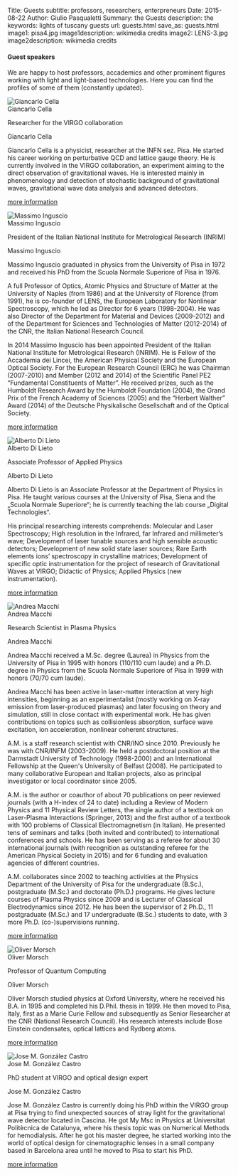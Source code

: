 Title: Guests
subtitle: professors, researchers, enterpreneurs
Date: 2015-08-22
Author: Giulio Pasqualetti
Summary: the Guests 
description: the 
keywords: lights of tuscany guests
url: guests.html
save_as: guests.html
image1: pisa4.jpg
image1description: wikimedia credits
image2: LENS-3.jpg
image2description: wikimedia credits

<div class="section">
  <div class="row">
    <div class="col s12">
      <h4>Guest speakers</h4>
      <p class="align-left">We are happy to host professors,
	accademics and other prominent figures working with light and
	light-based technologies. Here you can find the profiles of some
	of them (constantly updated).</p>
    </div>
  </div>
</div>


<!-- <div class="row"> -->
<!--   <div class="col s12 m6"> -->
<!--     <div class="card"> -->
<!--       <div class="card-content grey-text text-darken-4"> -->
<!--         <span class="card-title grey-text text-darken-4">Card Title</span> -->
<!-- 	<div class="col s12 m4"> -->
<!-- 	  <img style="width:100%" alt="Giancarlo Cella" src="{filename}/images/cella.jpg"> -->
<!-- 	</div> -->
<!-- 	<div class="col s12 m8"> -->
<!--         <p>I am a very simple card. I am good at containing small bits of information. -->
<!--           I am convenient because I require little markup to use effectively.</p> -->
<!-- 	</div> -->
<!--       <div class="card-action"> -->
<!--         <a href="#">This is a link</a> -->
<!--         <a href="#">This is a link</a> -->
<!--       </div> -->
<!--       </div> -->
<!--     </div> -->
<!--   </div> -->
<!-- </div> -->
      
<div class="row">
  <div id="cella" class="card medium col s12 m6">
    <div class="card-image waves-effect waves-block waves-light">
      <img class="activator" id="fotocella" alt="Giancarlo Cella" src="{filename}/images/cella.jpg">
      </div>
      <div class="card-content">
        <span class="card-title activator grey-text text-darken-4">Giancarlo Cella <i class="mdi-navigation-more-vert right"></i></span>
	<p>Researcher for the VIRGO collaboration</p>
      </div>
      <div class="card-reveal">
        <span class="card-title grey-text text-darken-4">Giancarlo Cella <i class="mdi-navigation-close right"></i></span>
	<p>Giancarlo Cella is a physicist, researcher at the INFN
sez. Pisa. He started his career working on perturbative QCD and
lattice gauge theory. He is currently involved in the VIRGO
collaboration, an experiment aiming to the direct observation of
gravitational waves. He is interested mainly in phenomenology and
detection of stochastic background of gravitational waves,
gravitational wave data analysis and advanced detectors.</p>
	<p><a href="http://www.df.unipi.it/~cella/">more information</a></p>
      </div>
  </div>
    <div id="inguscio" class="card medium col s12 m6">
      <div class="card-image waves-effect waves-block waves-light">
        <img class="activator" alt="Massimo Inguscio" src="{filename}/images/inguscio2.jpg">
      </div>
      <div class="card-content">
        <span class="card-title activator grey-text text-darken-4">Massimo Inguscio <i class="mdi-navigation-more-vert right"></i></span>
  	<p>President of the Italian National Institute for Metrological Research (INRIM)</p>
      </div>
      <div class="card-reveal">
        <span class="card-title grey-text text-darken-4">Massimo Inguscio <i class="mdi-navigation-close right"></i></span>
	<p>Massimo Inguscio graduated in physics from the University
	  of Pisa in 1972 and received his PhD from the Scuola Normale
	  Superiore of Pisa in 1976. </p>
	<p>A full Professor of Optics, Atomic Physics and Structure of
Matter at the University of Naples (from 1986) and at the University
of Florence (from 1991), he is co-founder of LENS, the European
Laboratory for Nonlinear Spectroscopy, which he led as Director for 6
years (1998-2004).  He was also Director of the Department for
Material and Devices (2009-2012) and of the Department for Sciences
and Technologies of Matter (2012-2014) of the CNR, the Italian
National Research Council.</p>
	  <p>In 2014 Massimo Inguscio has been appointed President of
the Italian National Institute for Metrological Research (INRIM). He
is Fellow of the Accademia dei Lincei, the American Physical Society
and the European Optical Society.  For the European Research Council
(ERC) he was Chairman (2007-2010) and Member (2012 and 2014) of the
Scientific Panel PE2 “Fundamental Constituents of Matter”. He received
prizes, such as the Humboldt Research Award by the Humboldt Foundation
(2004), the Grand Prix of the French Academy of Sciences (2005) and
the “Herbert Walther” Award (2014) of the Deutsche Physikalische
Gesellschaft and of the Optical Society.</p>
  	<p><a href="https://sites.google.com/a/lens.unifi.it/inguscio/home">more information</a></p>
      </div>
    </div>
  </div>
  
  <div class="row">
    <div id="dilieto" class="card medium col s12 m6">
      <div class="card-image waves-effect waves-block waves-light">
        <img class="activator" id="fotodilieto" alt="Alberto Di Lieto" src="{filename}/images/dilieto2.png">
      </div>
      <div class="card-content">
        <span class="card-title activator grey-text text-darken-4">Alberto Di Lieto <i class="mdi-navigation-more-vert right"></i></span>
        <p>Associate Professor of Applied Physics</p>
      </div>
      <div class="card-reveal">
        <span class="card-title grey-text text-darken-4">Alberto Di Lieto <i class="mdi-navigation-close right"></i></span>
	<p>Alberto Di Lieto is an Associate Professor at the
	Department of Physics in Pisa. He taught various courses at
	the University of Pisa, Siena and the „Scuola Normale
	Superiore“; he is currently teaching the lab course „Digital
	Technologies“.</p>
	<p>His principal researching interests comprehends: Molecular
	and Laser Spectroscopy; High resolution in the Infrared, far
	Infrared and millimeter’s wave; Development of laser tunable
	sources and high sensible acoustic detectors; Development of
	new solid state laser sources; Rare Earth elements ions’
	spectroscopy in crystalline matrices; Development of specific
	optic instrumentation for the project of research of
	Gravitational Waves at VIRGO; Didactic of Physics; Applied
	Physics (new instrumentation).</p>
    	<p><a href="http://www.df.unipi.it/~dilieto/">more information</a></p>
      </div>
    </div>
    <div id="macchi" class="card medium col s12 m6">
      <div class="card-image waves-effect waves-block waves-light">
  	<img class="activator" alt="Andrea Macchi" src="{filename}/images/macchi.jpg">
      </div>
      <div class="card-content">
  	<span class="card-title activator grey-text text-darken-4">Andrea Macchi <i class="mdi-navigation-more-vert right"></i></span>
  	<p>Research Scientist in Plasma Physics</p>
      </div>
      <div class="card-reveal">
        <span class="card-title grey-text text-darken-4">Andrea Macchi <i class="mdi-navigation-close right"></i></span>
	<p>Andrea Macchi received a M.Sc. degree (Laurea) in Physics
	  from the University of Pisa in 1995 with honors (110/110 cum laude)
	  and a Ph.D. degree in Physics from the Scuola Normale Superiore of
	  Pisa in 1999 with honors (70/70 cum laude).</p>
	<p>Andrea Macchi has been active in laser-matter interaction at very
high intensities, beginning as an experimentalist (mostly working on
	  X-ray emission from laser-produced plasmas) and later focusing on
	  theory and simulation, still in close contact with experimental
	  work. He has given contributions on topics such as collisionless
	  absorption, surface wave excitation, ion acceleration, nonlinear
	  coherent structures. </p>
	<p>A.M. is a staff research scientist with CNR/INO since
	  2010. Previously he was with CNR/INFM (2003-2009). He held a
	  postdoctoral position at the Darmstadt University of Technology
	  (1998-2000) and an International Fellowship at the Queen's University
	  of Belfast (2008). He participated to many collaborative European and
	  Italian projects, also as principal investigator or local coordinator
	  since 2005.</p>
	<p> A.M. is the author or coauthor of about 70 publications on
	  peer reviewed journals (with a H-index of 24 to date) including a
	  Review of Modern Physics and 11 Physical Review Letters, the single
	  author of a textbook on Laser-Plasma Interactions (Springer, 2013) and
	  the first author of a textbook with 100 problems of Classical
	  Electromagnetism (in Italian). He presented tens of seminars and talks
	  (both invited and contributed) to international conferences and
	  schools. He has been serving as a referee for about 30 international
	  journals (with recognition as outstanding referee for the American
	  Physical Society in 2015) and for 6 funding and evaluation agencies of
	  different countries.</p>
	<p>A.M. collaborates since 2002 to teaching activities at the
	  Physics Department of the University of Pisa for the undergraduate
	  (B.Sc.), postgraduate (M.Sc.) and doctorate (Ph.D.)  programs. He
	  gives lecture courses of Plasma Physics since 2009 and is Lecturer of
	  Classical Electrodynamics since 2012. He has been the supervisor of 2
	  Ph.D., 11 postgraduate (M.Sc.) and 17 undergraduate (B.Sc.) students
	  to date, with 3 more Ph.D. (co-)supervisions running.</p>
  	<p><a href="http://www.df.unipi.it/~macchi/">more information</a></p>
      </div>
    </div>
    <div class="row">
    <div id="morsch" class="card medium col s12 m6">
      <div class="card-image waves-effect waves-block waves-light">
        <img class="activator" alt="Oliver Morsch" src="{filename}/images/morsch1.jpg">
      </div>
      <div class="card-content">
        <span class="card-title activator grey-text text-darken-4">Oliver Morsch <i class="mdi-navigation-more-vert right"></i></span>
        <p>Professor of Quantum Computing</p>
      </div>
      <div class="card-reveal">
        <span class="card-title grey-text text-darken-4">Oliver Morsch <i class="mdi-navigation-close right"></i></span>
	<p>Oliver Morsch studied physics at Oxford University, where he received his B.A. in 1995 and completed his D.Phil. thesis in 1999. He then moved to Pisa, Italy, first as a Marie Curie Fellow and subsequently as Senior Researcher at the CNR (National Research Council). His research interests include Bose Einstein condensates, optical lattices and Rydberg atoms.</p>
    	<p><a href="https://www.df.unipi.it/gruppi/arimondo/morsch.html">more information</a></p>
      </div>
    </div>
    <div id="gonzalez" class="card medium col s12 m6">
      <div class="card-image waves-effect waves-block waves-light">
        <img class="activator" alt="Jose M. González Castro" src="{filename}/images/jmgonzalez1.jpg">
      </div>
      <div class="card-content">
        <span class="card-title activator grey-text text-darken-4">Jose M. González Castro<i class="mdi-navigation-more-vert right"></i></span>
        <p>PhD student at VIRGO and optical design expert</p>
      </div>
      <div class="card-reveal">
        <span class="card-title grey-text text-darken-4">Jose M. González Castro <i class="mdi-navigation-close right"></i></span>
	<p>Jose M. González Castro is currently doing his PhD within the VIRGO group at Pisa trying to find
	  unexpected sources of stray light for the gravitational wave detector
	  located in Cascina.
	  He got My Msc in Physics at Universitat Politècnica de Catalunya, where his
	  thesis topic was on Numerical Methods for hemodialysis. After he got his
	  master degree, he started working into the world of optical design for
	  cinematographic lenses in a small company based in Barcelona area until he
	  moved to Pisa to start his PhD.
    	<p><a href="http://www.grawiton-gw.eu/index.php/grawiton-early-stage-researchers">more information</a></p>
      </div>
    </div>

</div>
</div>
<!-- <\!-- <div class="section">  -\-> -->
<!-- <\!--   <div class="row"> -\-> -->
<!-- <\!--     <div class="col s12"> -\-> -->
<!-- <\!--       <h4>Sessione studenti</h4> -\-> -->
<!-- <\!--       <p class="left-align">Ci saranno delle sessioni dedicate all'esposizione del -\-> -->
<!-- <\!-- 	lavoro degli studenti. Chi fosse interessato può presentare un -\-> -->
<!-- <\!-- 	abstract in fase di registrazione. Dopo la fase di selezione -\-> -->
<!-- <\!-- 	gli interventi scelti verranno raggruppati qui -\-> -->
<!-- <\!-- 	sotto.</p><br><br><br> -\-> -->
<!-- <\!--     </div> -\-> -->
<!-- <\!--   </div> -\-> -->
<!-- <\!-- </div> -\-> -->

